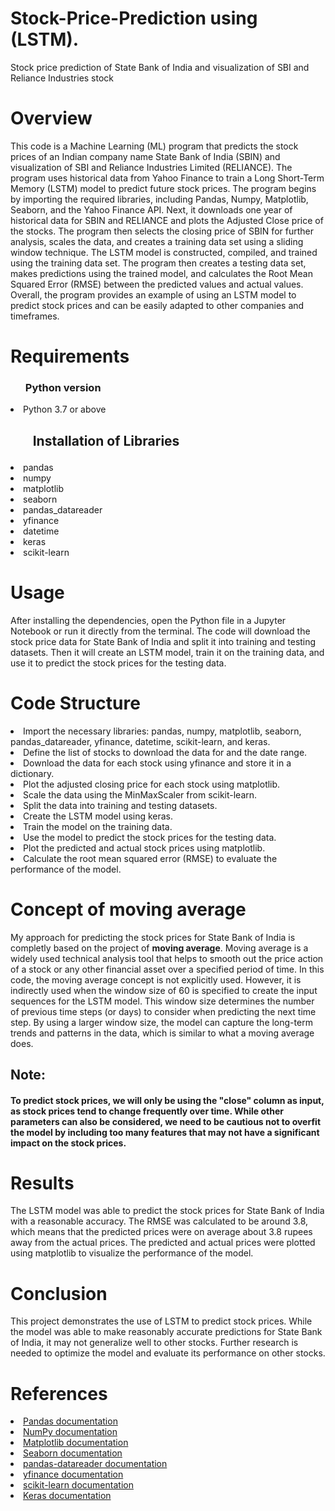 # Stock-Price-Prediction using (LSTM).
Stock price prediction of State Bank of India and visualization of SBI and Reliance Industries stock
<h1> Overview </h1>
<p> This code is a Machine Learning (ML) program that predicts the stock prices of an Indian company name State Bank of India (SBIN) and visualization of SBI and Reliance Industries Limited (RELIANCE). The program uses historical data from Yahoo Finance to train a Long Short-Term Memory (LSTM) model to predict future stock prices. The program begins by importing the required libraries, including Pandas, Numpy, Matplotlib, Seaborn, and the Yahoo Finance API. Next, it downloads one year of historical data for SBIN and RELIANCE and plots the Adjusted Close price of the stocks. The program then selects the closing price of SBIN for further analysis, scales the data, and creates a training data set using a sliding window technique. The LSTM model is constructed, compiled, and trained using the training data set. The program then creates a testing data set, makes predictions using the trained model, and calculates the Root Mean Squared Error (RMSE) between the predicted values and actual values. Overall, the program provides an example of using an LSTM model to predict stock prices and can be easily adapted to other companies and timeframes.</p>

<h1> Requirements </h1>
<ul> <h3> Python version </h3> </ul> 
  <li> Python 3.7 or above </li>
  
  <h2><ul> Installation of Libraries </ul></h2>
     <li>pandas</li>
     <li>numpy</li>
     <li>matplotlib</li>
     <li>seaborn</li>
     <li>pandas_datareader</li>
     <li>yfinance</li>
     <li>datetime</li>
     <li>keras</li>
     <li>scikit-learn</li> 
<h1> Usage </h1>
     <p> After installing the dependencies, open the Python file in a Jupyter Notebook or run it directly from the terminal. The code will download the stock price data for State Bank of India and split it into training and testing datasets. Then it will create an LSTM model, train it on the training data, and use it to predict the stock prices for the testing data.</p>
<h1> Code Structure </h1>
<li>Import the necessary libraries: pandas, numpy, matplotlib, seaborn, pandas_datareader, yfinance, datetime, scikit-learn, and keras.</li>
<li>Define the list of stocks to download the data for and the date range.</li>
<li>Download the data for each stock using yfinance and store it in a dictionary.</li>
<li>Plot the adjusted closing price for each stock using matplotlib.</li>
<li>Scale the data using the MinMaxScaler from scikit-learn.</li>
<li>Split the data into training and testing datasets.</li>
<li>Create the LSTM model using keras.</li>
<li>Train the model on the training data.</li>
<li>Use the model to predict the stock prices for the testing data.</li>
<li>Plot the predicted and actual stock prices using matplotlib.</li>
<li>Calculate the root mean squared error (RMSE) to evaluate the performance of the model.</li>
<h1> Concept of moving average </h1>
<p> My approach for predicting the stock prices for State Bank of India is completly based on the project of <strong>moving average</strong>. Moving average is a widely used technical analysis tool that helps to smooth out the price action of a stock or any other financial asset over a specified period of time. In this code, the moving average concept is not explicitly used. However, it is indirectly used when the window size of 60 is specified to create the input sequences for the LSTM model. This window size determines the number of previous time steps (or days) to consider when predicting the next time step. By using a larger window size, the model can capture the long-term trends and patterns in the data, which is similar to what a moving average does.</p>

<h2> Note: </h2> <h4><strong> To predict stock prices, we will only be using the "close" column as input, as stock prices tend to change frequently over time. While other parameters can also be considered, we need to be cautious not to overfit the model by including too many features that may not have a significant impact on the stock prices.</strong></h4>

<h1>Results</h1>
<p>The LSTM model was able to predict the stock prices for State Bank of India with a reasonable accuracy. The RMSE was calculated to be around 3.8, which means that the predicted prices were on average about 3.8 rupees away from the actual prices. The predicted and actual prices were plotted using matplotlib to visualize the performance of the model.</p>

<h1> Conclusion</h1>
<p>This project demonstrates the use of LSTM to predict stock prices. While the model was able to make reasonably accurate predictions for State Bank of India, it may not generalize well to other stocks. Further research is needed to optimize the model and evaluate its performance on other stocks.</p>
<h1> References</h1>
     <li><a href="https://pandas.pydata.org/docs/">Pandas documentation</a></li>
     <li><a href="https://numpy.org/doc/stable/">NumPy documentation</a></li>
     <li><a href="https://matplotlib.org/stable/contents.html">Matplotlib documentation</a></li>
     <li><a href="https://seaborn.pydata.org/">Seaborn documentation</a></li>
     <li><a href="https://pandas-datareader.readthedocs.io/en/latest/">pandas-datareader documentation</a></li>
     <li><a href="https://pypi.org/project/yfinance/">yfinance documentation</a></li>
     <li><a href="https://scikit-learn.org/stable/documentation.html">scikit-learn documentation</a></li>
     <li><a href="https://keras.io/api/">Keras documentation</a></li>
     
